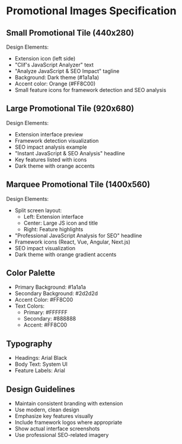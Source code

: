 # Promotional Images Specification

## Small Promotional Tile (440x280)
Design Elements:
- Extension icon (left side)
- "Clif's JavaScript Analyzer" text
- "Analyze JavaScript & SEO Impact" tagline
- Background: Dark theme (#1a1a1a)
- Accent color: Orange (#FF8C00)
- Small feature icons for framework detection and SEO analysis

## Large Promotional Tile (920x680)
Design Elements:
- Extension interface preview
- Framework detection visualization
- SEO impact analysis example
- "Instant JavaScript & SEO Analysis" headline
- Key features listed with icons
- Dark theme with orange accents

## Marquee Promotional Tile (1400x560)
Design Elements:
- Split screen layout:
  - Left: Extension interface
  - Center: Large JS icon and title
  - Right: Feature highlights
- "Professional JavaScript Analysis for SEO" headline
- Framework icons (React, Vue, Angular, Next.js)
- SEO impact visualization
- Dark theme with orange gradient accents

## Color Palette
- Primary Background: #1a1a1a
- Secondary Background: #2d2d2d
- Accent Color: #FF8C00
- Text Colors:
  - Primary: #FFFFFF
  - Secondary: #888888
  - Accent: #FF8C00

## Typography
- Headings: Arial Black
- Body Text: System UI
- Feature Labels: Arial

## Design Guidelines
- Maintain consistent branding with extension
- Use modern, clean design
- Emphasize key features visually
- Include framework logos where appropriate
- Show actual interface screenshots
- Use professional SEO-related imagery 